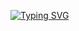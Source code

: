[![Typing SVG](https://readme-typing-svg.herokuapp.com?font=&weight=900&size=30&duration=2000&pause=500&center=true&vCenter=true&multiline=true&width=435&lines=The+five+boxing+wizards+jump+quickly;How+vexingly+quick+daft+zebras+jump)](https://git.io/typing-svg)


<!--
**Daniyalk0/Daniyalk0** is a ✨ _special_ ✨ repository because its `README.md` (this file) appears on your GitHub profile.

Here are some ideas to get you started:

- 🔭 I’m currently working on ...
- 🌱 I’m currently learning ...
- 👯 I’m looking to collaborate on ...
- 🤔 I’m looking for help with ...
- 💬 Ask me about ...
- 📫 How to reach me: ...
- 😄 Pronouns: ...
- ⚡ Fun fact: ...
-->
